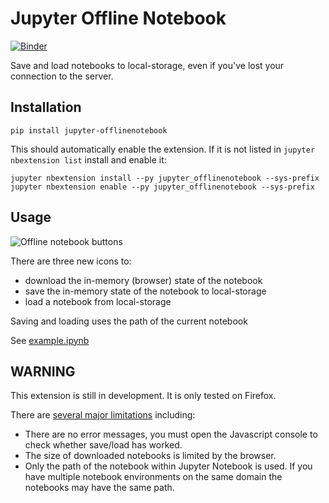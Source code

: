 Jupyter Offline Notebook
========================

[![Binder](https://mybinder.org/badge_logo.svg)](https://mybinder.org/v2/gh/manics/jupyter-offlinenotebook/master?filepath=example.ipynb)

Save and load notebooks to local-storage, even if you've lost your connection to the server.


Installation
------------

    pip install jupyter-offlinenotebook

This should automatically enable the extension. If it is not listed in `jupyter nbextension list` install and enable it:

    jupyter nbextension install --py jupyter_offlinenotebook --sys-prefix
    jupyter nbextension enable --py jupyter_offlinenotebook --sys-prefix


Usage
-----

![Offline notebook buttons](./offline-notebook-buttons.png)

There are three new icons to:
- download the in-memory (browser) state of the notebook
- save the in-memory state of the notebook to local-storage
- load a notebook from local-storage

Saving and loading uses the path of the current notebook

See [example.ipynb](./example.ipynb)


**WARNING**
-----------

This extension is still in development. It is only tested on Firefox.

There are [several major limitations](https://github.com/manics/jupyter-offlinenotebook/issues) including:

- There are no error messages, you must open the Javascript console to check whether save/load has worked.
- The size of downloaded notebooks is limited by the browser.
- Only the path of the notebook within Jupyter Notebook is used.
  If you have multiple notebook environments on the same domain the notebooks may have the same path.
